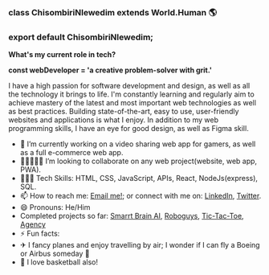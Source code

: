 ### class ChisombiriNlewedim extends World.Human 🌎
### export default ChisombiriNlewedim;

**What's my current role in tech?** 

**const webDeveloper = 'a creative problem-solver with grit.'**

I have a high passion for software development and design, as well as all the technology it brings to life.
I'm constantly learning and regularly aim to achieve mastery of the latest and most important web technologies as well as best practices. Building state-of-the-art, easy to use, user-friendly websites and applications is what I enjoy.
In addition to my web programming skills, I have an eye for good design, as well as Figma skill.

- 🔭 I’m currently working on a video sharing web app for gamers, as well as a full e-commerce web app.
- 👩🏻‍🤝‍🧑🏾 I’m looking to collaborate on any web project(website, web app, PWA).
- 🤹🏾‍♀️ Tech Skills: HTML, CSS, JavaScript, APIs, React, NodeJs(express), SQL.
- 📫 How to reach me: [Email me!](mailto:chisombiri@gmail.com); or connect with me on: [LinkedIn][1], [Twitter][2].
- 😄 Pronouns: He/Him
-  Completed projects so far: [Smarrt Brain AI](https://smarrt-brain.herokuapp.com/), [Roboguys](https://chisombiri.github.io/robofriends/), [Tic-Tac-Toe](https://chisombiri-genius-crew.netlify.app/), [Agency](https://chisombiri.github.io/Software_Agency/)
- ⚡ Fun facts: 
- ✈  I fancy planes and enjoy travelling by air; I wonder if I can fly a Boeing or Airbus someday 🤔
- 🏀 I love basketball also! 


[1]: https://www.linkedin.com/in/chisombiri-nlewedim-81570596/ "LinkedIn"
[2]: https://twitter.com/chisombiri_n "Twitter"
